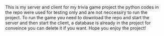 This is my server and client for my trivia game project the python codes in the repo were used for testing only and are not neccessiry to run the project.
To run the game you need to download the repo and start the server and then start the client, a database is already in the project for conveince you can delete it if you want.
Hope you enjoy the project!
